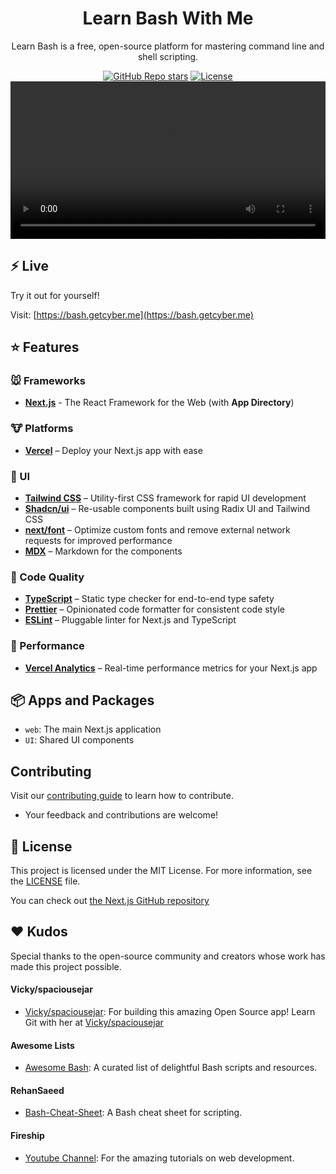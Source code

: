 <h1 align="center">Learn Bash With Me</h1>
<p align="center">
Learn Bash is a free, open-source platform for mastering command line and shell scripting.
</p>
<div align="center">
  <a href="https://github.com/Dan-Duran/learn-bash/stargazers"><img alt="GitHub Repo stars" src="https://img.shields.io/github/stars/Dan-Duran/learn-bash"></a>
  <a href="https://github.com/Dan-Duran/learn-bash/blob/main/LICENSE"><img alt="License" src="https://img.shields.io/badge/License-MIT-yellow.svg"></a>
</div>
<video alt="Bash Guide" src="https://github.com/user-attachments/assets/ea2661ad-59dc-4427-87cd-ceb3b09f78c1" width="100%"></video>



## ⚡ Live 

Try it out for yourself!

Visit: [https://bash.getcyber.me](https://bash.getcyber.me)

## ⭐ Features

### 🐭 Frameworks

- **[Next.js](https://nextjs.org/)** - The React Framework for the Web (with **App Directory**)

### 🐮 Platforms

- **[Vercel](https://vercel.com/)** – Deploy your Next.js app with ease

### 🐒 UI

- **[Tailwind CSS](https://tailwindcss.com/)** – Utility-first CSS framework for rapid UI development
- **[Shadcn/ui](https://ui.shadcn.com/)** – Re-usable components built using Radix UI and Tailwind CSS
- **[next/font](https://nextjs.org/docs/basic-features/font-optimization)** – Optimize custom fonts and remove external network requests for improved performance
- **[MDX](https://mdxjs.com/docs)** – Markdown for the components
  
### 🐴 Code Quality

- **[TypeScript](https://www.typescriptlang.org/)** – Static type checker for end-to-end type safety
- **[Prettier](https://prettier.io/)** – Opinionated code formatter for consistent code style
- **[ESLint](https://eslint.org/)** – Pluggable linter for Next.js and TypeScript

### 🐑 Performance

- **[Vercel Analytics](https://vercel.com/analytics)** – Real-time performance metrics for your Next.js app

## 📦 Apps and Packages

- `web`: The main Next.js application
- `UI`: Shared UI components

## Contributing

Visit our [contributing guide](https://github.com/Dan-Duran/learn-bash/blob/main/CONTRIBUTING.md) to learn how to contribute.
- Your feedback and contributions are welcome!

## 📜 License

This project is licensed under the MIT License. For more information, see the [LICENSE](./LICENSE) file.

You can check out [the Next.js GitHub repository](https://github.com/vercel/next.js/)

## ❤️ Kudos  

Special thanks to the open-source community and creators whose work has made this project possible.

#### Vicky/spaciousejar
- [Vicky/spaciousejar](https://github.com/spaciousejar): For building this amazing Open Source app! Learn Git with her at [Vicky/spaciousejar](https://github.com/spaciousejar/learn-git-with-me)
#### Awesome Lists
- [Awesome Bash](https://github.com/awesome-lists/awesome-bash/): A curated list of delightful Bash scripts and resources.
#### RehanSaeed
- [Bash-Cheat-Sheet](https://github.com/RehanSaeed/Bash-Cheat-Sheet): A Bash cheat sheet for scripting.
#### Fireship
- [Youtube Channel](https://www.youtube.com/@Fireship): For the amazing tutorials on web development.

